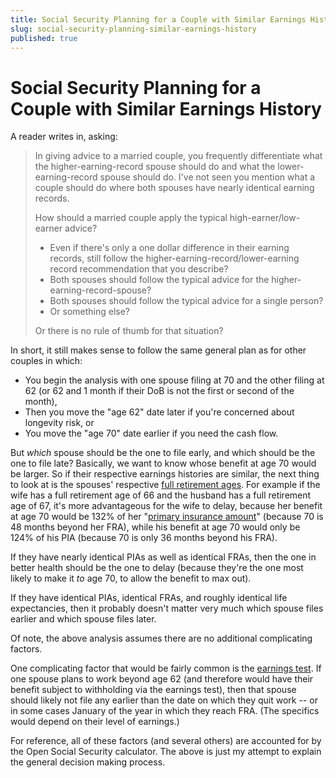 ```yaml
---
title: Social Security Planning for a Couple with Similar Earnings History
slug: social-security-planning-similar-earnings-history
published: true
---
```

# Social Security Planning for a Couple with Similar Earnings History

A reader writes in, asking:
<blockquote>
In giving advice to a married couple, you frequently differentiate what the higher-earning-record spouse should do and what the lower-earning-record spouse should do. I've not seen you mention what a couple should do where both spouses have nearly identical earning records.

How should a married couple apply the typical high-earner/low-earner advice?

* Even if there's only a one dollar difference in their earning records, still follow the higher-earning-record/lower-earning record recommendation that you describe?
* Both spouses should follow the typical advice for the higher-earning-record-spouse?
* Both spouses should follow the typical advice for a single person?
* Or something else?

Or there is no rule of thumb for that situation?
</blockquote>
In short, it still makes sense to follow the same general plan as for other couples in which:

* You begin the analysis with one spouse filing at 70 and the other filing at 62 (or 62 and 1 month if their DoB is not the first or second of the month),
* Then you move the "age 62" date later if you're concerned about longevity risk, or
* You move the "age 70" date earlier if you need the cash flow.

But <em>which</em> spouse should be the one to file early, and which should be the one to file late? Basically, we want to know whose benefit at age 70 would be larger. So if their respective earnings histories are similar, the next thing to look at is the spouses' respective <a href="https://obliviousinvestor.com/how-social-security-benefits-are-calculated/" target="_blank">full retirement ages</a>. For example if the wife has a full retirement age of 66 and the husband has a full retirement age of 67, it's more advantageous for the wife to delay, because her benefit at age 70 would be 132% of her "<a href="https://obliviousinvestor.com/how-social-security-benefits-are-calculated/" target="_blank">primary insurance amount</a>" (because 70 is 48 months beyond her FRA), while his benefit at age 70 would only be 124% of his PIA (because 70 is only 36 months beyond his FRA).

If they have nearly identical PIAs as well as identical FRAs, then the one in better health should be the one to delay (because they're the one most likely to make it <i>to</i> age 70, to allow the benefit to max out).

If they have identical PIAs, identical FRAs, and roughly identical life expectancies, then it probably doesn't matter very much which spouse files earlier and which spouse files later.

Of note, the above analysis assumes there are no additional complicating factors.

One complicating factor that would be fairly common is the <a href="https://www.ssa.gov/oact/cola/rtea.html" target="_blank" rel="noopener">earnings test</a>. If one spouse plans to work beyond age 62 (and therefore would have their benefit subject to withholding via the earnings test), then that spouse should likely not file any earlier than the date on which they quit work -- or in some cases January of the year in which they reach FRA. (The specifics would depend on their level of earnings.)

For reference, all of these factors (and several others) are accounted for by the Open Social Security calculator. The above is just my attempt to explain the general decision making process.